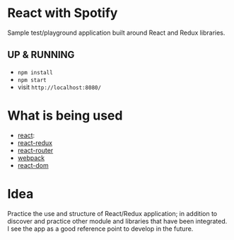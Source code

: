 # React with Spotify

Sample test/playground application built around React and Redux libraries.

## UP & RUNNING
* `npm install`
* `npm start`
* visit `http://localhost:8080/`

# What is being used

- [react](https://github.com/facebook/react):
- [react-redux](https://github.com/rackt/react-redux)
- [react-router](https://github.com/rackt/react-router)
- [webpack](https://github.com/webpack/webpack)
- [react-dom](https://www.npmjs.com/package/react-dom)

# Idea

Practice the use and structure of React/Redux application; in addition to discover and practice other module and libraries that have been integrated.
I see the app as a good reference point to develop in the future.
